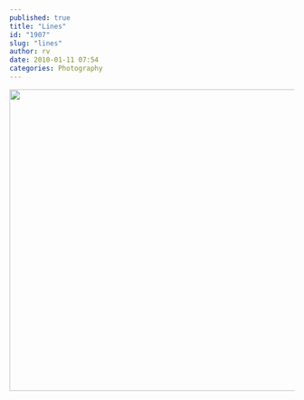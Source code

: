 ```yaml
---
published: true
title: "Lines"
id: "1907"
slug: "lines"
author: rv
date: 2010-01-11 07:54
categories: Photography
---
```

<a href="https://s3.amazonaws.com/cfwblog/uploads/2010/01/img_7538_39_40_tonemapped_ps_1600.jpg"><img class="aligncenter size-full wp-image-1909" title="IMG_7538_39_40_tonemapped_PS_800" src="https://s3.amazonaws.com/cfwblog/uploads/2010/01/img_7538_39_40_tonemapped_ps_800.jpg" alt="" width="800" height="532" /></a>